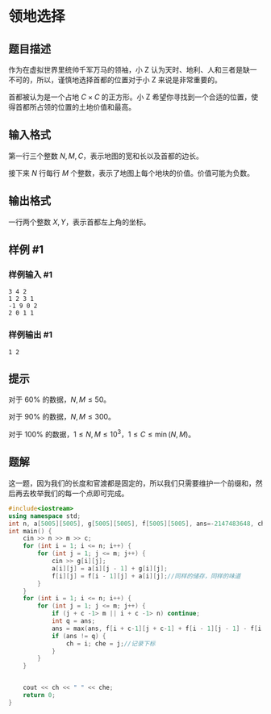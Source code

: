 # 领地选择

## 题目描述

作为在虚拟世界里统帅千军万马的领袖，小 Z 认为天时、地利、人和三者是缺一不可的，所以，谨慎地选择首都的位置对于小 Z 来说是非常重要的。

首都被认为是一个占地 $C\times C$ 的正方形。小 Z 希望你寻找到一个合适的位置，使得首都所占领的位置的土地价值和最高。

## 输入格式

第一行三个整数 $N,M,C$，表示地图的宽和长以及首都的边长。

接下来 $N$ 行每行 $M$ 个整数，表示了地图上每个地块的价值。价值可能为负数。

## 输出格式

一行两个整数 $X,Y$，表示首都左上角的坐标。

## 样例 #1

### 样例输入 #1

```
3 4 2
1 2 3 1
-1 9 0 2
2 0 1 1
```

### 样例输出 #1

```
1 2
```

## 提示

对于 $60\%$ 的数据，$N,M\le 50$。

对于 $90\%$ 的数据，$N,M\le 300$。

对于 $100\%$ 的数据，$1\le N,M\le 10^3$，$1\le C\le \min(N,M)$。

## 题解
这一题，因为我们的长度和官渡都是固定的，所以我们只需要维护一个前缀和，然后再去枚举我们的每一个点即可完成。
```cpp
#include<iostream>
using namespace std;
int n, a[5005][5005], g[5005][5005], f[5005][5005], ans=-2147483648, ch = 1, che = 1, m, c;
int main() {
    cin >> n >> m >> c;
    for (int i = 1; i <= n; i++) {
        for (int j = 1; j <= m; j++) {
            cin >> g[i][j];
            a[i][j] = a[i][j - 1] + g[i][j];
            f[i][j] = f[i - 1][j] + a[i][j];//同样的储存，同样的味道
        }
    }
    for (int i = 1; i <= n; i++) {
        for (int j = 1; j <= m; j++) {
            if (j + c -1> m || i + c -1> n) continue;
            int q = ans;
            ans = max(ans, f[i + c-1][j + c-1] + f[i - 1][j - 1] - f[i - 1][j + c-1] - f[i + c-1][j - 1]);//和一维道理相同的思路
            if (ans != q) {
                ch = i; che = j;//记录下标
            }
        }
    }


    cout << ch << " " << che;
    return 0;
}
```
